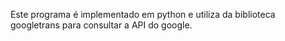 Este programa é implementado em python e utiliza da biblioteca googletrans para consultar a API do google.